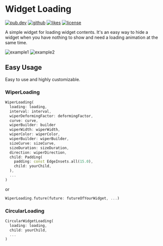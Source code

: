 # Widget Loading

<a href="https://pub.dev/packages/widget_loading"><img src="https://img.shields.io/pub/v/widget_loading.svg?style=flat?logo=dart" alt="pub.dev"></a>
<a href="https://github.com/SplashByte/widget_loading"><img src="https://img.shields.io/static/v1?label=platform&message=flutter&color=1ebbfd" alt="github"></a>
<a href="https://pub.dev/packages/widget_loading/score"><img src="https://badges.bar/widget_loading/likes" alt="likes"></a>
<a href="https://github.com/SplashByte/widget_loading/raw/LICENSE"><img src="https://img.shields.io/github/license/SplashByte/widget_loading.svg" alt="license"></a>

A simple widget for loading widget contents.
It's an easy way to hide a widget when you have nothing to show and need a loading animation at the same time.

![example1](https://user-images.githubusercontent.com/43761463/109694771-76e01680-7b8b-11eb-832f-f3abb7883049.gif)
![example2](https://user-images.githubusercontent.com/43761463/109694781-7a739d80-7b8b-11eb-8384-8379a383059e.gif)

## Easy Usage

Easy to use and highly customizable.

### WiperLoading

```dart
WiperLoading(
  loading: loading,
  interval: interval,
  wiperDeformingFactor: deformingFactor,
  curve: curve,
  wiperBuilder: builder
  wiperWidth: wiperWidth,
  wiperColor: wiperColor,
  wiperBuilder: wiperBuilder,
  sizeCurve: sizeCurve,
  sizeDuration: sizeDuration,
  direction: wiperDirection,
  child: Padding(
    padding: const EdgeInsets.all(15.0),
    child: yourChild,
  ),
  ...
)
```

or

```dart
WiperLoading.future(future: futureOfYourWidget, ...)
```

### CircularLoading

```dart
CircularWidgetLoading(
  loading: loading,
  child: yourChild,
  ...
)
```

